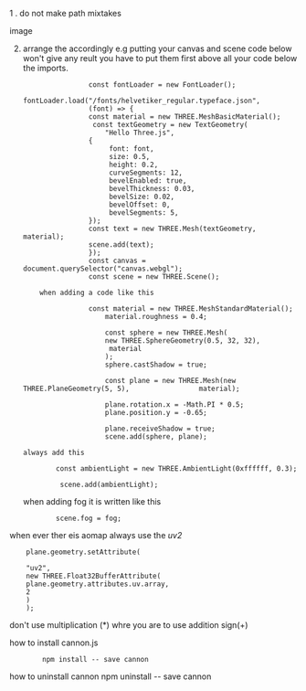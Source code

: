 1 . do not make path mixtakes

image

2.  arrange the accordingly
    e.g putting your canvas and scene code below won't give any reult you have to put them first above all your code below the imports.

                        const fontLoader = new FontLoader();
                        fontLoader.load("/fonts/helvetiker_regular.typeface.json",
                        (font) => {
                        const material = new THREE.MeshBasicMaterial();
                         const textGeometry = new TextGeometry(
                            "Hello Three.js",
                        {
                             font: font,
                             size: 0.5,
                             height: 0.2,
                             curveSegments: 12,
                             bevelEnabled: true,
                             bevelThickness: 0.03,
                             bevelSize: 0.02,
                             bevelOffset: 0,
                             bevelSegments: 5,
                        });
                        const text = new THREE.Mesh(textGeometry, material);
                        scene.add(text);
                        });
                        const canvas = document.querySelector("canvas.webgl");
                        const scene = new THREE.Scene();

            when adding a code like this

                        const material = new THREE.MeshStandardMaterial();
                            material.roughness = 0.4;

                            const sphere = new THREE.Mesh(
                            new THREE.SphereGeometry(0.5, 32, 32),
                             material
                            );
                            sphere.castShadow = true;

                            const plane = new THREE.Mesh(new THREE.PlaneGeometry(5, 5),                 material);

                            plane.rotation.x = -Math.PI * 0.5;
                            plane.position.y = -0.65;

                            plane.receiveShadow = true;
                            scene.add(sphere, plane);

        always add this

                const ambientLight = new THREE.AmbientLight(0xffffff, 0.3);

                 scene.add(ambientLight);

    when adding fog it is written like this

                scene.fog = fog;

when ever ther eis aomap always use the _uv2_

        plane.geometry.setAttribute(

        "uv2",
        new THREE.Float32BufferAttribute(
        plane.geometry.attributes.uv.array,
        2
        )
        );

don't use multiplication (\*) whre you are to use addition sign(+)

how to install cannon.js

            npm install -- save cannon

how to uninstall cannon
npm uninstall -- save cannon
